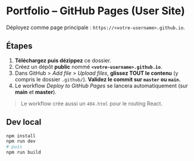 # Portfolio – GitHub Pages (User Site)
Déployez comme page principale : `https://<votre-username>.github.io`.

## Étapes
1. **Téléchargez puis dézippez** ce dossier.
2. Créez un dépôt **public** nommé **`<votre-username>.github.io`**.
3. Dans GitHub > *Add file* > *Upload files*, **glissez TOUT le contenu** (y compris le dossier `.github/`). **Validez le commit sur `master` ou `main`.**
4. Le workflow *Deploy to GitHub Pages* se lancera automatiquement (sur **main** et **master**).

> Le workflow crée aussi un `404.html` pour le routing React.

## Dev local
```bash
npm install
npm run dev
# puis
npm run build
```
